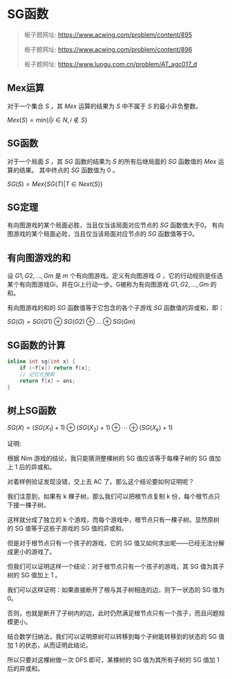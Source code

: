# SG函数

> 板子题网址: https://www.acwing.com/problem/content/895
>
> 板子题网址: https://www.acwing.com/problem/content/896
>
> 板子题网址: https://www.luogu.com.cn/problem/AT_agc017_d

## Mex运算

对于一个集合 $S$ ，其 $Mex$ 运算的结果为 $S$ 中不属于 $S$ 的最小非负整数。

$Mex(S)=min\{i|i\in N,i\notin S\}$

## SG函数

对于一个局面 $S$ ，其 $SG$ 函数的结果为 $S$ 的所有后继局面的 $SG$ 函数值的 $Mex$ 运算的结果。
其中终点的 $SG$ 函数值为 $0$ 。

$SG(S)=Mex\{SG(T)|T\in Next(S)\}$

## SG定理

有向图游戏的某个局面必胜，当且仅当该局面对应节点的 $SG$ 函数值大于0。
有向图游戏的某个局面必败，当且仅当该局面对应节点的 $SG$ 函数值等于0。

## 有向图游戏的和

设 $G1, G2, \dots, Gm$ 是 $m$ 个有向图游戏。定义有向图游戏 $G$ ，它的行动规则是任选某个有向图游戏Gi，并在Gi上行动一步。G被称为有向图游戏 $G1, G2, \dots, Gm$ 的和。

有向图游戏的和的 $SG$ 函数值等于它包含的各个子游戏 $SG$ 函数值的异或和，即：

$SG(G) = SG(G1) \oplus SG(G2) \oplus \dots \oplus SG(Gm)$

## SG函数的计算

```cpp
inline int sg(int x) {
    if (~f[x]) return f[x];
    // 记忆化搜索
    return f[x] = ans;
}
```

## 树上SG函数

$SG(X) = (SG(X_1)+1) \oplus (SG(X_2)+1) \oplus \cdots \oplus (SG(X_k)+1)$

证明:

根据 Nim 游戏的结论，我只能猜测整棵树的 SG 值应该等于每棵子树的 SG 值加上 1 后的异或和。

对着样例验证发现没错，交上去 AC 了。那么这个结论要如何证明呢？

我们注意到，如果有 k 棵子树，那么我们可以把根节点复制 k 份，每个根节点只下接一棵子树。

这样就分成了独立的 k 个游戏，而每个游戏中，根节点只有一棵子树。显然原树的 SG 值等于这些子游戏的 SG 值的异或和。

但是对于根节点只有一个孩子的游戏，它的 SG 值又如何求出呢——已经无法分解成更小的游戏了。

但我们可以证明这样一个结论：对于根节点只有一个孩子的游戏，其 SG 值为其子树的 SG 值加上 1 。

我们可以这样证明：如果直接断开了根与其子树相连的边，则下一状态的 SG 值为 0。

否则，也就是断开了子树内的边，此时仍然满足根节点只有一个孩子，而且问题规模更小。

结合数学归纳法，我们可以证明原树可以转移到每个子树能转移到的状态的 SG 值加 1 的状态，从而证明此结论。

所以只要对这棵树做一次 DFS 即可，某棵树的 SG 值为其所有子树的 SG 值加 1 后的异或和。
